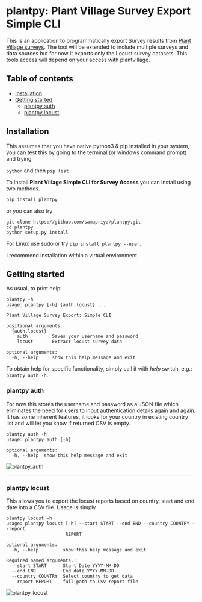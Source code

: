 # plantpy: Plant Village Survey Export Simple CLI

This is an application to programmatically export Survey results from [Plant Village surveys](https://plantvillage.psu.edu/). The tool will be extended to include multiple surveys and data sources but for now it exports only the Locust survey datasets. This tools access will depend on your access with plantvillage.

## Table of contents
* [Installation](#installation)
* [Getting started](#getting-started)
    * [plantpy auth](#plantpy-auth)
    * [plantpy locust](#plantpy-locust)

## Installation
This assumes that you have native python3 & pip installed in your system, you can test this by going to the terminal (or windows command prompt) and trying

```python``` and then ```pip list```


To install **Plant Village Simple CLI for Survey Access** you can install using two methods.

```pip install plantpy```

or you can also try

```
git clone https://github.com/samapriya/plantpy.git
cd plantpy
python setup.py install
```
For Linux use sudo or try ```pip install plantpy --user```.

I recommend installation within a virtual environment.


## Getting started

As usual, to print help:

```
plantpy -h
usage: plantpy [-h] {auth,locust} ...

Plant Village Survey Export: Simple CLI

positional arguments:
  {auth,locust}
    auth         Saves your username and password
    locust       Extract locust survey data

optional arguments:
  -h, --help     show this help message and exit
```

To obtain help for specific functionality, simply call it with _help_ switch, e.g.: `plantpy auth -h`.

### plantpy auth
For now this stores the username and password as a JSON file which eliminates the need for users to input authentication details again and again. It has some inherent features, it looks for your country in existing country list and will let you know if returned CSV is empty.

```
plantpy auth -h
usage: plantpy auth [-h]

optional arguments:
  -h, --help  show this help message and exit
```

![plantpy_auth](https://user-images.githubusercontent.com/6677629/82530833-2b80de00-9b0c-11ea-82db-b1c73436b869.gif)
****

### plantpy locust
This allows you to export the locust reports based on country, start and end date into a CSV file. Usage is simply

```
plantpy locust -h
usage: plantpy locust [-h] --start START --end END --country COUNTRY --report
                      REPORT

optional arguments:
  -h, --help         show this help message and exit

Required named arguments.:
  --start START      Start Date YYYY-MM-DD
  --end END          End date YYYY-MM-DD
  --country COUNTRY  Select country to get data
  --report REPORT    full path to CSV report file
```

![plantpy_locust](https://user-images.githubusercontent.com/6677629/82530828-29b71a80-9b0c-11ea-914c-7dca93f127c1.gif)
